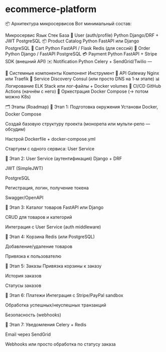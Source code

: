 # ecommerce-platform
📦 Архитектура микросервисов
Вот минимальный состав:

Микросервис	Язык	Стек	База
👤 User (auth/profile)	Python	Django/DRF + JWT	PostgreSQL
📦 Product Catalog	Python	FastAPI или Django	PostgreSQL
🛒 Cart	Python	FastAPI / Flask	Redis (для сессий)
📑 Order	Python	Django / FastAPI	PostgreSQL
💳 Payment	Python	FastAPI + Stripe SDK	(внешний API)
✉️ Notification	Python	Celery + SendGrid/Twilio	—

🧱 Системные компоненты
Компонент	Инструмент
📡 API Gateway	Nginx или Traefik
🧭 Service Discovery	Consul (или просто DNS на 1-м этапе)
📊 Логирование	ELK Stack или лог-файлы + Docker volumes
🔄 CI/CD	GitHub Actions (начнём с него)
🐳 Оркестрация	Docker Compose (→ потом можно K8s)

🗂️ Этапы (Roadmap)
🔹 Этап 1: Подготовка окружения
 Установи Docker, Docker Compose

 Создай базовую структуру проекта (монорепа или мульти-репо — обсудим)

 Настрой Dockerfile + docker-compose.yml

 Стартуем с одного сервиса: User Service

🔹 Этап 2: User Service (аутентификация)
 Django + DRF

 JWT (SimpleJWT)

 PostgreSQL

 Регистрация, логин, получение токена

 Swagger/OpenAPI

🔹 Этап 3: Каталог товаров
 FastAPI или Django

 CRUD для товаров и категорий

 Интеграция с User Service (auth middleware)

🔹 Этап 4: Корзина
 Redis (или PostgreSQL)

 Добавление/удаление товаров

 Привязка к пользователю

🔹 Этап 5: Заказы
 Привязка корзины к заказу

 История заказов

 Статусы заказов

🔹 Этап 6: Платежи
 Интеграция с Stripe/PayPal sandbox

 Обработка успешных/неуспешных транзакций

 Безопасность (webhooks)

🔹 Этап 7: Уведомления
 Celery + Redis

 Email через SendGrid

 Webhooks или просто обработка по статусу заказа

